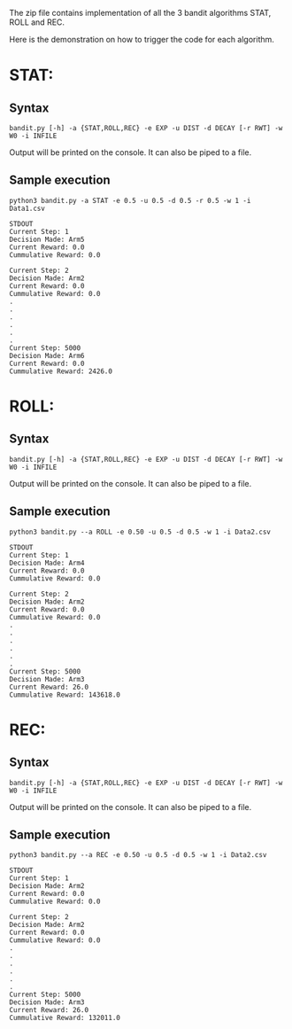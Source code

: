 The zip file contains implementation of all the 3 bandit algorithms STAT, ROLL and REC.

Here is the demonstration on how to trigger the code for each algorithm.

# STAT:

## Syntax

```
bandit.py [-h] -a {STAT,ROLL,REC} -e EXP -u DIST -d DECAY [-r RWT] -w W0 -i INFILE
```

Output will be printed on the console. It can also be piped to a file.

## Sample execution

```
python3 bandit.py -a STAT -e 0.5 -u 0.5 -d 0.5 -r 0.5 -w 1 -i Data1.csv

STDOUT
Current Step: 1
Decision Made: Arm5
Current Reward: 0.0
Cummulative Reward: 0.0

Current Step: 2
Decision Made: Arm2
Current Reward: 0.0
Cummulative Reward: 0.0
.
.
.
.
.
.
Current Step: 5000
Decision Made: Arm6
Current Reward: 0.0
Cummulative Reward: 2426.0
```

# ROLL:

## Syntax

```
bandit.py [-h] -a {STAT,ROLL,REC} -e EXP -u DIST -d DECAY [-r RWT] -w W0 -i INFILE
```

Output will be printed on the console. It can also be piped to a file.

## Sample execution

```
python3 bandit.py --a ROLL -e 0.50 -u 0.5 -d 0.5 -w 1 -i Data2.csv

STDOUT
Current Step: 1
Decision Made: Arm4
Current Reward: 0.0
Cummulative Reward: 0.0

Current Step: 2
Decision Made: Arm2
Current Reward: 0.0
Cummulative Reward: 0.0
.
.
.
.
.
.
Current Step: 5000
Decision Made: Arm3
Current Reward: 26.0
Cummulative Reward: 143618.0
```

# REC:

## Syntax

```
bandit.py [-h] -a {STAT,ROLL,REC} -e EXP -u DIST -d DECAY [-r RWT] -w W0 -i INFILE
```

Output will be printed on the console. It can also be piped to a file.

## Sample execution

```
python3 bandit.py --a REC -e 0.50 -u 0.5 -d 0.5 -w 1 -i Data2.csv

STDOUT
Current Step: 1
Decision Made: Arm2
Current Reward: 0.0
Cummulative Reward: 0.0

Current Step: 2
Decision Made: Arm2
Current Reward: 0.0
Cummulative Reward: 0.0
.
.
.
.
.
.
Current Step: 5000
Decision Made: Arm3
Current Reward: 26.0
Cummulative Reward: 132011.0
```

